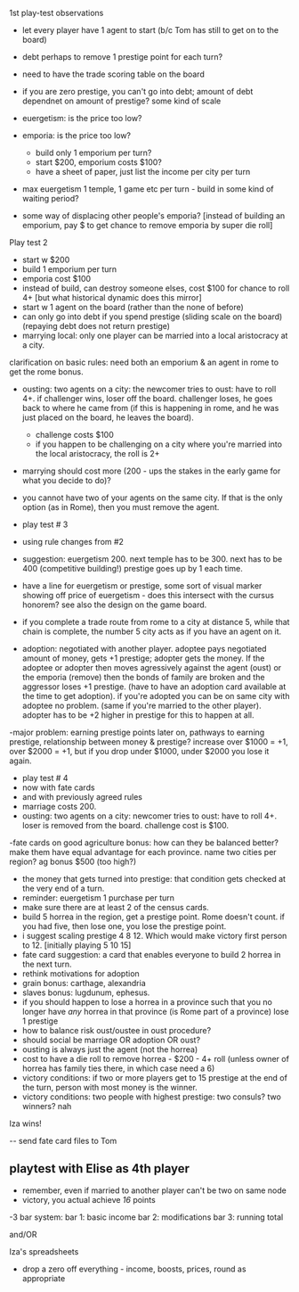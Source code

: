 1st play-test observations

- let every player have 1 agent to start (b/c Tom has still to get on to the board)
- debt perhaps to remove 1 prestige point for each turn?
- need to have the trade scoring table on the board
- if you are zero prestige, you can't go into debt; amount of debt dependnet on amount of prestige? some kind of scale
- euergetism: is the price too low?
- emporia: is the price too low?
  - build only 1 emporium per turn?
  - start $200, emporium costs $100?
  - have a sheet of paper, just list the income per city per turn

- max euergetism 1 temple, 1 game etc per turn - build in some kind of waiting period?
- some way of displacing other people's emporia? [instead of building an emporium, pay $ to get chance to remove emporia by super die roll]

Play test 2
- start w $200
- build 1 emporium per turn
- emporia cost $100
- instead of build, can destroy someone elses, cost $100 for chance to roll 4+ [but what historical dynamic does this mirror]
- start w 1 agent on the board (rather than the none of before)
- can only go into debt if you spend prestige (sliding scale on the board) (repaying debt does not return prestige)
- marrying local: only one player can be married into a local aristocracy at a city.

clarification on basic rules: need both an emporium & an agent in rome to get the rome bonus.

- ousting: two agents on a city: the newcomer tries to oust: have to roll 4+. if challenger wins, loser off the board. challenger loses, he goes back to where he came from (if this is happening in rome, and he was just placed on the board, he leaves the board).
  - challenge costs $100
  - if you happen to be challenging on a city where you're married into the local aristocracy, the roll is 2+

- marrying should cost more (200 - ups the stakes in the early game for what you decide to do)?
- you cannot have two of your agents on the same city. If that is the only option (as in Rome), then you must remove the agent.


- play test # 3
- using rule changes from #2
- suggestion: euergetism 200. next temple has to be 300. next has to be 400 (competitive building!) prestige goes up by 1 each time.
- have a line for euergetism or prestige, some sort of visual marker showing off price of euergetism - does this intersect with the cursus honorem? see also the design on the game board.

- if you complete a trade route from rome to a city at distance 5, while that chain is complete, the number 5 city acts as if you have an agent on it.
- adoption: negotiated with another player. adoptee pays negotiated amount of money, gets +1 prestige; adopter gets the money. If the adoptee or adopter then moves agressively against the agent (oust) or the emporia (remove) then the bonds of family are broken and the aggressor loses +1 prestige. (have to have an adoption card available at the time to get adoption). if you're adopted you can be on same city with adoptee no problem. (same if you're married to the other player). adopter has to be +2 higher in prestige for this to happen at all.

-major problem: earning prestige points later on, pathways to earning prestige, relationship between money & prestige? increase over $1000 = +1, over $2000 = +1, but if you drop under $1000, under $2000 you lose it again.

- play test # 4
- now with fate cards
- and with previously agreed rules
- marriage costs 200.
- ousting: two agents on a city: newcomer tries to oust: have to roll 4+. loser is removed from the board. challenge cost is $100.

-fate cards on good agriculture bonus: how can they be balanced better? make them have equal advantage for each province. name two cities per region? ag bonus $500 (too high?)
- the money that gets turned into prestige: that condition gets checked at the very end of a turn.
- reminder: euergetism 1 purchase per turn
- make sure there are at least 2 of the census cards.
- build 5 horrea in the region, get a prestige point. Rome doesn't count. if you had five, then lose one, you lose the prestige point.
- i suggest scaling prestige 4 8 12. Which would make victory first person to 12. [initially playing 5 10 15]
- fate card suggestion: a card that enables everyone to build 2 horrea in the next turn.
- rethink motivations for adoption
- grain bonus: carthage, alexandria
- slaves bonus: lugdunum, ephesus.
- if you should happen to lose a horrea in a province such that you no longer have *any* horrea in that province (is Rome part of a province) lose 1 prestige
- how to balance risk oust/oustee in oust procedure?
- should social be marriage OR adoption OR oust?
- ousting is always just the agent (not the horrea)
- cost to have a die roll to remove horrea - $200 - 4+ roll (unless owner of horrea has family ties there, in which case need a 6)
- victory conditions: if two or more players get to 15 prestige at the end of the turn, person with most money is the winner.
- victory conditions: two people with highest prestige: two consuls? two winners? nah

Iza wins!

-- send fate card files to Tom

## playtest with Elise as 4th player
- remember, even if married to another player can't be two on same node
- victory, you actual achieve *16* points

-3 bar system:
  bar 1: basic income
  bar 2: modifications
  bar 3: running total

  and/OR

  Iza's spreadsheets

- drop a zero off everything - income, boosts, prices, round as appropriate
